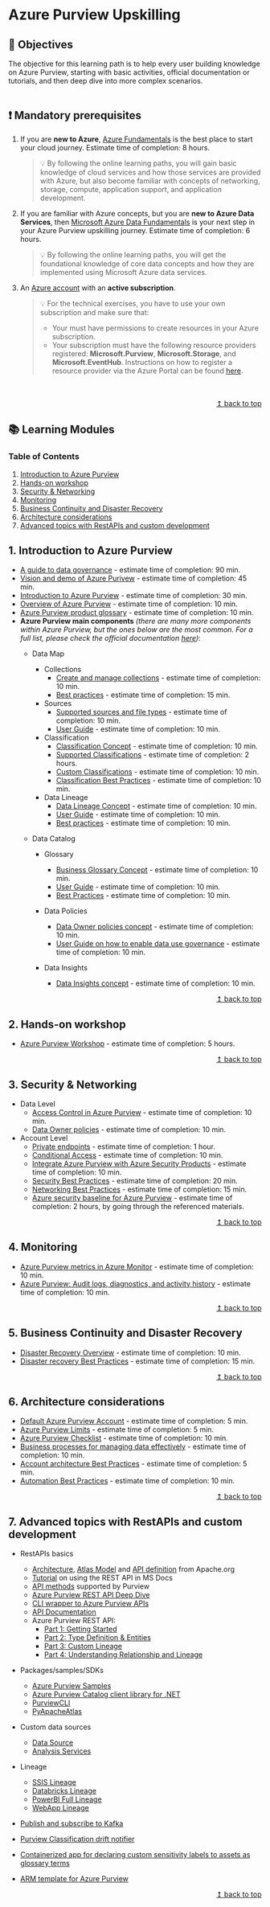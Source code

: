 # Azure Purview Upskilling


## :dart: Objectives
The objective for this learning path is to help every user building knowledge on Azure Purview, starting with basic activities, official documentation or tutorials, and then deep dive into more complex scenarios. 
<br>
<br>
## :exclamation: Mandatory prerequisites

1. If you are <b>new to Azure</b>, [Azure Fundamentals](https://docs.microsoft.com/en-us/learn/certifications/azure-fundamentals/) is the best place to start your cloud journey. Estimate time of completion: 8 hours.

    >:bulb: By following the online learning paths, you will gain basic knowledge of cloud services and how those services are provided with Azure, but also become familiar with concepts of networking, storage, compute, application support, and application development.
3. If you are familiar with Azure concepts, but you are <b>new to Azure Data Services</b>, then [Microsoft Azure Data Fundamentals](https://docs.microsoft.com/en-us/learn/certifications/exams/dp-900) is your next step in your Azure Purview upskilling journey.  Estimate time of completion: 6 hours.

    >:bulb: By following the online learning paths, you will get the foundational knowledge of core data concepts and how they are implemented using Microsoft Azure data services.
5. An [Azure account](https://azure.microsoft.com/en-us/free/) with an <b>active subscription</b>.

    >:bulb: For the technical exercises, you have to use your own subscription and make sure that:
    > * Your must have permissions to create resources in your Azure subscription.
    > * Your subscription must have the following resource providers registered: **Microsoft.Purview**, **Microsoft.Storage**, and **Microsoft.EventHub**. Instructions on how to register a resource provider via the Azure Portal can be found [here](https://docs.microsoft.com/en-us/azure/azure-resource-manager/management/resource-providers-and-types#azure-portal).
<br>
<br>

 <div align="right"><a href="#azure-purview-upskilling">↥ back to top</a></div>
 
## :books: Learning Modules


### Table of Contents

1. [Introduction to Azure Purview](#1-introduction-to-azure-purview)
2. [Hands-on workshop](#2-hands-on-workshop)
3. [Security & Networking](#3-security--networking)
4. [Monitoring](#4-monitoring)
5. [Business Continuity and Disaster Recovery](#5-business-continuity-and-disaster-recovery)
6. [Architecture considerations](#6-architecture-considerations)
7. [Advanced topics with RestAPIs and custom development](#7-advanced-topics-with-restapis-and-custom-development)


## 1. <b>Introduction to Azure Purview</b>
* [A guide to data governance](https://query.prod.cms.rt.microsoft.com/cms/api/am/binary/RE4GEtu) - estimate time of completion: 90 min.
* [Vision and demo of Azure Purivew](https://www.youtube.com/watch?v=aKiBFmiJEBQ) - estimate time of completion: 45 min.
* [Introduction to Azure Purview](https://docs.microsoft.com/en-us/learn/modules/intro-to-azure-purview/) - estimate time of completion: 30 min.
* [Overview of Azure Purview](https://docs.microsoft.com/en-us/azure/purview/overview) - estimate time of completion: 10 min.
* [Azure Purview product glossary](https://docs.microsoft.com/en-us/azure/purview/reference-azure-purview-glossary) - estimate time of completion: 10 min.
* <b>Azure Purview main components</b> <i>(there are many more components within Azure Purview, but the ones below are the most common. For a full list, please check the official documentation [here](https://docs.microsoft.com/en-us/azure/purview/))</i>:
     * Data Map
          * Collections
            * [Create and manage collections](https://docs.microsoft.com/en-us/azure/purview/how-to-create-and-manage-collections) - estimate time of completion: 10 min.
            * [Best practices](https://docs.microsoft.com/en-us/azure/purview/concept-best-practices-collections) - estimate time of completion: 15 min.
          * Sources
            * [Supported sources and file types](https://docs.microsoft.com/en-us/azure/purview/azure-purview-connector-overview) - estimate time of completion: 10 min.
            * [User Guide](https://docs.microsoft.com/en-us/azure/purview/manage-data-sources) - estimate time of completion: 10 min.
         * Classification
           * [Classification Concept](https://docs.microsoft.com/en-us/azure/purview/concept-classification) - estimate time of completion: 10 min.
           * [Supported Classifications](https://docs.microsoft.com/en-us/azure/purview/supported-classifications)  - estimate time of completion: 2 hours.
           * [Custom Classifications](https://docs.microsoft.com/en-us/azure/purview/create-a-custom-classification-and-classification-rule) - estimate time of completion: 10 min.
           * [Classification Best Practices](https://docs.microsoft.com/en-us/azure/purview/concept-best-practices-classification) - estimate time of completion: 10 min.
         * Data Lineage
           * [Data Lineage Concept](https://docs.microsoft.com/en-us/azure/purview/concept-data-lineage) - estimate time of completion: 10 min.
           * [User Guide](https://docs.microsoft.com/en-us/azure/purview/catalog-lineage-user-guide) - estimate time of completion: 10 min.
           * [Best practices](https://docs.microsoft.com/en-us/azure/purview/concept-best-practices-lineage-azure-data-factory) - estimate time of completion: 10 min.
            
     * Data Catalog
          * Glossary 
             * [Business Glossary Concept](https://docs.microsoft.com/en-us/azure/purview/concept-business-glossary) - estimate time of completion: 10 min.
             * [User Guide](https://docs.microsoft.com/en-us/azure/purview/how-to-create-import-export-glossary) - estimate time of completion: 10 min.
             * [Best Practices](https://docs.microsoft.com/en-us/azure/purview/concept-best-practices-glossary) - estimate time of completion: 10 min. 
           
          * Data Policies
            * [Data Owner policies concept](https://docs.microsoft.com/en-us/azure/purview/concept-data-owner-policies) - estimate time of completion: 10 min. 
            * [User Guide on how to enable data use governance](https://docs.microsoft.com/en-us/azure/purview/how-to-enable-data-use-governance) - estimate time of completion: 10 min. 
        * Data Insights
            * [Data Insights concept](https://docs.microsoft.com/en-us/azure/purview/concept-insights) - estimate time of completion: 10 min. 


 <div align="right"><a href="#azure-purview-upskilling">↥ back to top</a></div>

## 2. <b>Hands-on workshop</b>
* [Azure Purview Workshop](https://github.com/tayganr/purviewlab) - estimate time of completion: 5 hours.


 <div align="right"><a href="#azure-purview-upskilling">↥ back to top</a></div>

## 3. <b>Security & Networking</b>
* Data Level
    * [Access Control in Azure Purview](https://docs.microsoft.com/en-us/azure/purview/catalog-permissions) - estimate time of completion: 10 min.
    * [Data Owner policies](https://docs.microsoft.com/en-us/azure/purview/concept-data-owner-policies) - estimate time of completion: 10 min.
* Account Level
    * [Private endpoints](https://docs.microsoft.com/en-us/azure/purview/catalog-private-link) - estimate time of completion: 1 hour.
    * [Conditional Access](https://docs.microsoft.com/en-us/azure/purview/catalog-conditional-access) - estimate time of completion: 10 min.
    * [Integrate Azure Purview with Azure Security Products](https://docs.microsoft.com/en-us/azure/purview/how-to-integrate-with-azure-security-products) - estimate time of completion: 10 min.
    * [Security Best Practices](https://docs.microsoft.com/en-us/azure/purview/concept-best-practices-security) - estimate time of completion: 20 min.
    * [Networking Best Practices](https://docs.microsoft.com/en-us/azure/purview/concept-best-practices-network) - estimate time of completion: 15 min.
    * [Azure security baseline for Azure Purview](https://docs.microsoft.com/en-us/security/benchmark/azure/baselines/purview-security-baseline) - estimate time of completion: 2 hours, by going through the referenced materials.


 <div align="right"><a href="#azure-purview-upskilling">↥ back to top</a></div>

## 4. <b>Monitoring</b>
* [Azure Purview metrics in Azure Monitor](https://docs.microsoft.com/en-us/azure/purview/how-to-monitor-with-azure-monitor) - estimate time of completion: 10 min.
* [Azure Purview: Audit logs, diagnostics, and activity history](https://docs.microsoft.com/en-us/azure/purview/tutorial-purview-audit-logs-diagnostics) - estimate time of completion: 10 min.

 <div align="right"><a href="#azure-purview-upskilling">↥ back to top</a></div>

## 5. <b>Business Continuity and Disaster Recovery</b>
* [Disaster Recovery Overview](https://docs.microsoft.com/en-us/azure/purview/disaster-recovery) -  estimate time of completion: 10 min.
* [Disaster recovery Best Practices](https://docs.microsoft.com/en-us/azure/purview/concept-best-practices-migration) -  estimate time of completion: 15 min.
    

 <div align="right"><a href="#azure-purview-upskilling">↥ back to top</a></div>

## 6. <b>Architecture considerations</b>
* [Default Azure Purview Account](https://docs.microsoft.com/en-us/azure/purview/concept-default-purview-account) -  estimate time of completion: 5 min.
* [Azure Purview Limits](https://docs.microsoft.com/en-us/azure/purview/how-to-manage-quotas) -  estimate time of completion: 5 min.
* [Azure Purview Checklist](https://docs.microsoft.com/en-us/azure/purview/tutorial-azure-purview-checklist) -  estimate time of completion: 10 min.
* [Business processes for managing data effectively](https://docs.microsoft.com/en-us/azure/purview/concept-best-practices-asset-lifecycle) -  estimate time of completion: 10 min.
* [Account architecture Best Practices](https://docs.microsoft.com/en-us/azure/purview/concept-best-practices-accounts) -  estimate time of completion: 5 min.
* [Automation Best Practices](https://docs.microsoft.com/en-us/azure/purview/concept-best-practices-automation) -  estimate time of completion: 10 min.
    

 <div align="right"><a href="#azure-purview-upskilling">↥ back to top</a></div>

## 7. <b>Advanced topics with RestAPIs and custom development</b>
* RestAPIs basics
    * [Architecture](https://atlas.apache.org/2.0.0/Architecture.html), [Atlas Model](https://cwiki.apache.org/confluence/display/ATLAS/Atlas+Model) and [API definition](https://atlas.apache.org/api/v2/index.html) from Apache.org
    * [Tutorial](https://docs.microsoft.com/en-us/azure/purview/tutorial-using-rest-apis) on using the REST API in MS Docs
    * [API methods](https://docs.microsoft.com/en-us/azure/purview/tutorial-using-rest-apis#view-the-rest-apis-documentation) supported by Purview
    * [Azure Purview REST API Deep Dive](https://www.youtube.com/watch?v=4qzjnMf1GN4&feature=youtu.be)
    * [CLI wrapper to Azure Purview APIs](https://www.youtube.com/watch?v=ycr1G5iMM6U)
    * [API Documentation](https://github.com/Azure/Purview-Samples/raw/master/rest-api/PurviewCatalogAPISwagger.zip) 
    * Azure Purview REST API: 
        * [Part 1: Getting Started](https://www.linkedin.com/pulse/azure-purview-rest-api-part-1-getting-started-raihan-alam/)
        * [Part 2: Type Definition & Entities](https://www.linkedin.com/pulse/azure-purview-rest-api-part-2-type-definition-entities-raihan-alam/)
        * [Part 3: Custom Lineage](https://www.linkedin.com/pulse/azure-purview-rest-api-part-3-custom-lineage-raihan-alam/)
        * [Part 4: Understanding Relationship and Lineage](https://www.linkedin.com/pulse/azure-purview-rest-api-part-4-understanding-lineage-raihan-alam/)

* Packages/samples/SDKs
    * [Azure Purview Samples](https://github.com/Azure/Purview-Samples) 
    * [Azure Purview Catalog client library for .NET](https://github.com/Azure/azure-sdk-for-net/tree/main/sdk/purview/Azure.Analytics.Purview.Catalog) 
    * [PurviewCLI](https://github.com/tayganr/purviewcli)    
    * [PyApacheAtlas](https://github.com/wjohnson/pyapacheatlas)  
* Custom data sources
    * [Data Source](https://github.com/microsoft/Purview-Custom-Connector-Solution-Accelerator/blob/master/examples/tag_db/tag_db.md)
    * [Analysis Services](https://github.com/wjohnson/pyapacheatlas/blob/master/samples/notebooks/Purview_Analysis_Services_Custom.ipynb)
* Lineage
    * [SSIS Lineage](https://github.com/microsoft/Purview-Custom-Connector-Solution-Accelerator/blob/master/examples/ssis/ssis.md)    
    * [Databricks Lineage](https://github.com/intellishore/data-lineage-databricks-to-purview)    
    * [PowerBI Full Lineage](https://github.com/franmer2/AzurePurviewFullPBILineage_US)    
    * [WebApp Lineage](https://github.com/pietheinstrengholt/purview-nodejs-lineage-registration)    
* [Publish and subscribe to Kafka](https://github.com/devlace/purview-pubsub)    
* [Purview Classification drift notifier](https://github.com/mdrakiburrahman/purview-classification-drift-notifier)    
* [Containerized app for declaring custom sensitivity labels to assets as glossary terms](https://github.com/mdrakiburrahman/purview-asset-ingestor)    
* [ARM template for Azure Purview](https://github.com/kkaarel/azurepurview)    


 <div align="right"><a href="#azure-purview-upskilling">↥ back to top</a></div>






